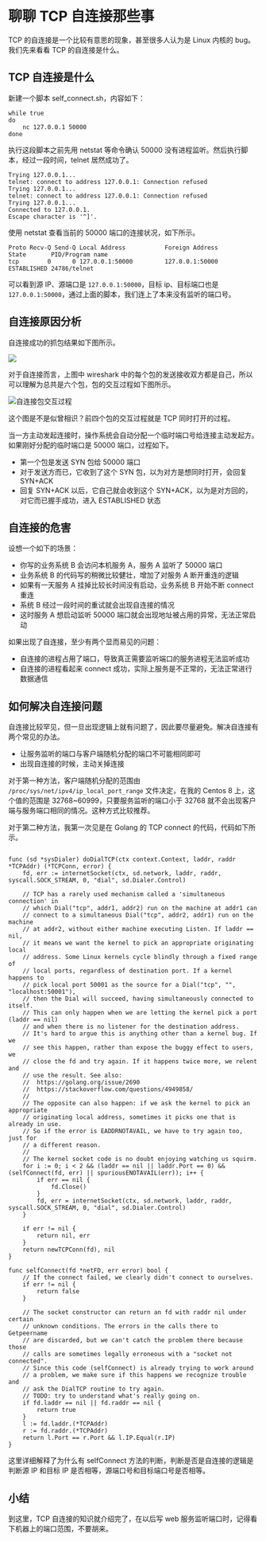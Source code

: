 # 聊聊 TCP 自连接那些事

TCP 的自连接是一个比较有意思的现象，甚至很多人认为是 Linux 内核的 bug。我们先来看看 TCP 的自连接是什么。

## TCP 自连接是什么

新建一个脚本 self\_connect.sh，内容如下：

```
while true
do
	nc 127.0.0.1 50000
done
```

执行这段脚本之前先用 netstat 等命令确认 50000 没有进程监听。然后执行脚本，经过一段时间，telnet 居然成功了。

```
Trying 127.0.0.1...
telnet: connect to address 127.0.0.1: Connection refused
Trying 127.0.0.1...
telnet: connect to address 127.0.0.1: Connection refused
Trying 127.0.0.1...
Connected to 127.0.0.1.
Escape character is '^]'.
```

使用 netstat 查看当前的 50000 端口的连接状况，如下所示。

```
Proto Recv-Q Send-Q Local Address           Foreign Address         State       PID/Program name
tcp        0      0 127.0.0.1:50000         127.0.0.1:50000         ESTABLISHED 24786/telnet
```

可以看到源 IP、源端口是 `127.0.0.1:50000`，目标 ip、目标端口也是 `127.0.0.1:50000`，通过上面的脚本，我们连上了本来没有监听的端口号。

## 自连接原因分析

自连接成功的抓包结果如下图所示。

![](https://user-gold-cdn.xitu.io/2020/1/31/16ffa47400ab009c?w=2272&h=246&f=jpeg&s=207022)

对于自连接而言，上图中 wireshark 中的每个包的发送接收双方都是自己，所以可以理解为总共是六个包，包的交互过程如下图所示。

![自连接包交互过程](https://user-gold-cdn.xitu.io/2020/1/31/16ffa47403b85491?w=2387&h=1633&f=jpeg&s=654811)

这个图是不是似曾相识？前四个包的交互过程就是 TCP 同时打开的过程。

当一方主动发起连接时，操作系统会自动分配一个临时端口号给连接主动发起方。如果刚好分配的临时端口是 50000 端口，过程如下。

* 第一个包是发送 SYN 包给 50000 端口
* 对于发送方而已，它收到了这个 SYN 包，以为对方是想同时打开，会回复 SYN+ACK
* 回复 SYN+ACK 以后，它自己就会收到这个 SYN+ACK，以为是对方回的，对它而已握手成功，进入 ESTABLISHED 状态

## 自连接的危害

设想一个如下的场景：

* 你写的业务系统 B 会访问本机服务 A，服务 A 监听了 50000 端口
* 业务系统 B 的代码写的稍微比较健壮，增加了对服务 A 断开重连的逻辑
* 如果有一天服务 A 挂掉比较长时间没有启动，业务系统 B 开始不断 connect 重连
* 系统 B 经过一段时间的重试就会出现自连接的情况
* 这时服务 A 想启动监听 50000 端口就会出现地址被占用的异常，无法正常启动

如果出现了自连接，至少有两个显而易见的问题：

* 自连接的进程占用了端口，导致真正需要监听端口的服务进程无法监听成功
* 自连接的进程看起来 connect 成功，实际上服务是不正常的，无法正常进行数据通信

## 如何解决自连接问题

自连接比较罕见，但一旦出现逻辑上就有问题了，因此要尽量避免。解决自连接有两个常见的办法。

* 让服务监听的端口与客户端随机分配的端口不可能相同即可
* 出现自连接的时候，主动关掉连接

对于第一种方法，客户端随机分配的范围由 `/proc/sys/net/ipv4/ip_local_port_range` 文件决定，在我的 Centos 8 上，这个值的范围是 32768\~60999，只要服务监听的端口小于 32768 就不会出现客户端与服务端口相同的情况。这种方式比较推荐。

对于第二种方法，我第一次见是在 Golang 的 TCP connect 的代码，代码如下所示。

```

func (sd *sysDialer) doDialTCP(ctx context.Context, laddr, raddr *TCPAddr) (*TCPConn, error) {
	fd, err := internetSocket(ctx, sd.network, laddr, raddr, syscall.SOCK_STREAM, 0, "dial", sd.Dialer.Control)

	// TCP has a rarely used mechanism called a 'simultaneous connection' in
	// which Dial("tcp", addr1, addr2) run on the machine at addr1 can
	// connect to a simultaneous Dial("tcp", addr2, addr1) run on the machine
	// at addr2, without either machine executing Listen. If laddr == nil,
	// it means we want the kernel to pick an appropriate originating local
	// address. Some Linux kernels cycle blindly through a fixed range of
	// local ports, regardless of destination port. If a kernel happens to
	// pick local port 50001 as the source for a Dial("tcp", "", "localhost:50001"),
	// then the Dial will succeed, having simultaneously connected to itself.
	// This can only happen when we are letting the kernel pick a port (laddr == nil)
	// and when there is no listener for the destination address.
	// It's hard to argue this is anything other than a kernel bug. If we
	// see this happen, rather than expose the buggy effect to users, we
	// close the fd and try again. If it happens twice more, we relent and
	// use the result. See also:
	//	https://golang.org/issue/2690
	//	https://stackoverflow.com/questions/4949858/
	//
	// The opposite can also happen: if we ask the kernel to pick an appropriate
	// originating local address, sometimes it picks one that is already in use.
	// So if the error is EADDRNOTAVAIL, we have to try again too, just for
	// a different reason.
	//
	// The kernel socket code is no doubt enjoying watching us squirm.
	for i := 0; i < 2 && (laddr == nil || laddr.Port == 0) && (selfConnect(fd, err) || spuriousENOTAVAIL(err)); i++ {
		if err == nil {
			fd.Close()
		}
		fd, err = internetSocket(ctx, sd.network, laddr, raddr, syscall.SOCK_STREAM, 0, "dial", sd.Dialer.Control)
	}

	if err != nil {
		return nil, err
	}
	return newTCPConn(fd), nil
}

func selfConnect(fd *netFD, err error) bool {
	// If the connect failed, we clearly didn't connect to ourselves.
	if err != nil {
		return false
	}

	// The socket constructor can return an fd with raddr nil under certain
	// unknown conditions. The errors in the calls there to Getpeername
	// are discarded, but we can't catch the problem there because those
	// calls are sometimes legally erroneous with a "socket not connected".
	// Since this code (selfConnect) is already trying to work around
	// a problem, we make sure if this happens we recognize trouble and
	// ask the DialTCP routine to try again.
	// TODO: try to understand what's really going on.
	if fd.laddr == nil || fd.raddr == nil {
		return true
	}
	l := fd.laddr.(*TCPAddr)
	r := fd.raddr.(*TCPAddr)
	return l.Port == r.Port && l.IP.Equal(r.IP)
}
```

这里详细解释了为什么有 selfConnect 方法的判断，判断是否是自连接的逻辑是判断源 IP 和目标 IP 是否相等，源端口号和目标端口号是否相等。

## 小结

到这里，TCP 自连接的知识就介绍完了，在以后写 web 服务监听端口时，记得看下机器上的端口范围，不要胡来。
